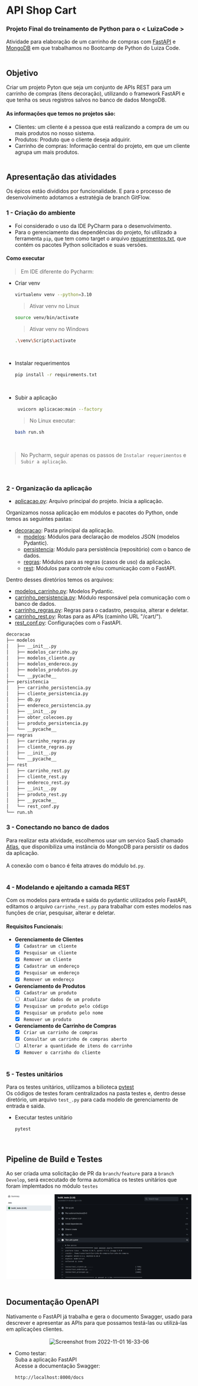 # API Shop Cart

### Projeto Final do treinamento de Python para o < LuizaCode >
Atividade para elaboração de um carrinho de compras com [FastAPI](https://fastapi.tiangolo.com/) e [MongoDB](https://www.mongodb.com/) em que trabalhamos no Bootcamp de Python do Luiza Code.<br><br>

## Objetivo
Criar um projeto Pyton que seja um conjunto de APIs REST para um carrinho de compras (itens decoração), utilizando o
framework FastAPI e que tenha os seus registros salvos no banco de dados MongoDB.
#### As informações que temos no projetos são:
- Clientes: um cliente é a pessoa que está realizando a compra de um ou mais produtos no
nosso sistema.
- Produtos: Produto que o cliente deseja adquirir.
- Carrinho de compras: Informação central do projeto, em que um cliente agrupa um mais
produtos.<br><br>

## Apresentação das atividades
Os épicos estão divididos por funcionalidade. E para o processo de desenvolvimento adotamos a estratégia de branch GitFlow.
### 1 - Criação do ambiente
- Foi considerado o uso da IDE PyCharm para o desenvolvimento.
- Para o gerenciamento das dependências do projeto, foi utilizado a ferramenta `pip`, que tem como target o arquivo [requerimentos.txt](https://github.com/conceicao-peres/Carrinho-de-compras/blob/main/requerimentos.txt), que contém os pacotes Python solicitados e suas versões.
#### Como executar<br>
 > Em IDE diferente do Pycharm:<br>
* Criar venv
    ```bash
    virtualenv venv --python=3.10
    ```
    
    > Ativar venv no Linux
    ```bash
    source venv/bin/activate
    ```
   > Ativar venv no Windows
    ```bash
    .\venv\Scripts\activate
    ```
  <br>
* Instalar requerimentos
     ```bash
     pip install -r requirements.txt
     ```
   <br>
* Subir a aplicação
   ```bash
    uvicorn aplicacao:main --factory
    ```
  > No Linux executar:
    ```bash
    bash run.sh
    ```
    <br>
> No Pycharm, seguir apenas os passos de `Instalar requerimentos` e `Subir a aplicação`.

<br>
  
### 2 - Organização da aplicação
- [aplicacao.py](https://github.com/conceicao-peres/Carrinho-de-compras/blob/main/aplicacao.py): Arquivo principal do projeto. Inicia a aplicação.

Organizamos nossa aplicação em módulos e pacotes do Python, onde temos as seguintes pastas:
- [decoracao](https://github.com/conceicao-peres/Carrinho-de-compras/tree/main/decoracao): Pasta principal da aplicação.
  - [modelos](https://github.com/conceicao-peres/Carrinho-de-compras/tree/main/decoracao/modelos): Módulos para declaração de modelos JSON (modelos Pydantic).
  - [persistencia](https://github.com/conceicao-peres/Carrinho-de-compras/tree/main/decoracao/persistencia): Módulo para persistência (repositório) com o banco de dados.
  - [regras](https://github.com/conceicao-peres/Carrinho-de-compras/tree/main/decoracao/regras): Módulos para as regras (casos de uso) da aplicação.
  - [rest](https://github.com/conceicao-peres/Carrinho-de-compras/tree/main/decoracao/rest): Módulos para controle e/ou comunicação com o FastAPI.

Dentro desses diretórios temos os arquivos:
- [modelos_carrinho.py](https://github.com/conceicao-peres/Carrinho-de-compras/blob/main/decoracao/modelos/modelos_carrinho.py): Modelos Pydantic.
- [carrinho_persistencia.py](https://github.com/conceicao-peres/Carrinho-de-compras/blob/main/decoracao/persistencia/carrinho_persistencia.py): Módulo responsável pela comunicação com o banco de dados.
- [carrinho_regras.py](https://github.com/conceicao-peres/Carrinho-de-compras/blob/main/decoracao/regras/carrinho_regras.py): Regras para o cadastro, pesquisa, alterar e deletar.
- [carrinho_rest.py](https://github.com/conceicao-peres/Carrinho-de-compras/blob/main/decoracao/rest/carrinho_rest.py): Rotas para as APIs  (caminho URL "/cart/").
- [rest_conf.py](https://github.com/conceicao-peres/Carrinho-de-compras/blob/main/decoracao/rest/rest_conf.py): Configurações com o FastAPI.
```
decoracao
├── modelos
│   ├── __init__.py
│   ├── modelos_carrinho.py
│   ├── modelos_cliente.py
│   ├── modelos_endereco.py
│   ├── modelos_produtos.py
│   └── __pycache__
├── persistencia
│   ├── carrinho_persistencia.py
│   ├── cliente_persistencia.py
│   ├── db.py
│   ├── endereco_persistencia.py
│   ├── __init__.py
│   ├── obter_colecoes.py
│   ├── produto_persistencia.py
│   └── __pycache__
├── regras
│   ├── carrinho_regras.py
│   ├── cliente_regras.py
│   ├── __init__.py
│   └── __pycache__
├── rest
│   ├── carrinho_rest.py
│   ├── cliente_rest.py
│   ├── endereco_rest.py
│   ├── __init__.py
│   ├── produto_rest.py
│   ├── __pycache__
│   └── rest_conf.py
└── run.sh
```

### 3 - Conectando no banco de dados
Para realizar esta atividade, escolhemos usar um servico SaaS chamado [Atlas](https://www.mongodb.com/atlas/database), que disponibiliza uma instância do MongoDB para persistir os dados da aplicação.<br><br>
A conexão com o banco é feita atraves do módulo `bd.py`.<br><br>

### 4 - Modelando e ajeitando a camada REST
Com os modelos para entrada e saída do pydantic utilizados pelo FastAPI, editamos o arquivo `carrinho_rest.py` para trabalhar com estes modelos nas funções de criar, pesquisar, alterar e deletar.

#### Requisitos Funcionais:
- **Gerenciamento de Clientes**
    - [x] `Cadastrar um cliente`
    - [x] `Pesquisar um cliente`
    - [x] `Remover um cliente`
    - [x] `Cadastrar um endereço`
    - [x] `Pesquisar um endereço`
    - [x] `Remover um endereço`

 - **Gerenciamento de Produtos**
    - [x] `Cadastrar um produto`
    - [ ] `Atualizar dados de um produto`
    - [x] `Pesquisar um produto pelo código`
    - [x] `Pesquisar um produto pelo nome`
    - [x] `Remover um produto`
   
 - **Gerenciamento de Carrinho de Compras**
    - [x] `Criar um carrinho de compras`
    - [x] `Consultar um carrinho de compras aberto`
    - [ ] `Alterar a quantidade de itens do carrinho`
    - [x] `Remover o carrinho do cliente`
<br><br>
### 5 - Testes unitários

Para os testes unitários, utilizamos a bilioteca [pytest](https://docs.pytest.org/en/7.1.x/)<br>
Os códigos de testes foram centralizados na pasta testes e, dentro desse diretório, um arquivo `test_.py` para cada modelo de gerenciamento de entrada e saida.
* Executar testes unitário
  ```bash
  pytest
  ```
  
  <br>
## Pipeline de Build e Testes
Ao ser criada uma solicitação de PR da `branch/feature` para a `branch Develop`, será excecutado de forma automática os testes unitários que foram implemtados no módulo `testes`

![img.png](assets/img.png)
<br><br>
## Documentação OpenAPI
Nativamente o FastAPI já trabalha e gera o documento Swagger, usado para descrever e apresentar as APIs para que possamos testá-las ou utilizá-las em aplicações clientes.
<br><br>
<span style="display:block;text-align:center">
![Screenshot from 2022-11-01 16-33-06](https://user-images.githubusercontent.com/73192544/199322644-80cba5f0-6596-4378-a85f-6c573600084f.png)
</span>
* Como testar:<br>
Suba a aplicação FastAPI<br>
Acesse a documentação Swagger:
  ```bash
  http://localhost:8000/docs
  ```
